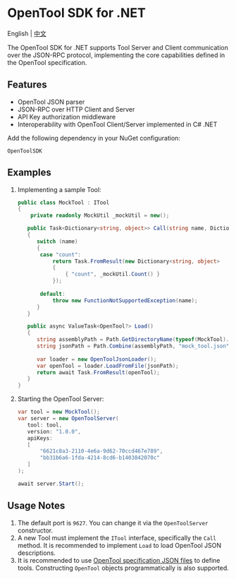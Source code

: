 # OpenTool SDK for .NET

English | [中文](README-zh_CN.md)

The OpenTool SDK for .NET supports Tool Server and Client communication over the JSON-RPC protocol, implementing the core capabilities defined in the OpenTool specification.

## Features

* OpenTool JSON parser
* JSON-RPC over HTTP Client and Server
* API Key authorization middleware
* Interoperability with OpenTool Client/Server implemented in C# .NET

Add the following dependency in your NuGet configuration:

```
OpenToolSDK
```

## Examples

1. Implementing a sample Tool:

   ```csharp
   public class MockTool : ITool
   {
       private readonly MockUtil _mockUtil = new();
   
      public Task<Dictionary<string, object>> Call(string name, Dictionary<string, object> arguments)
      {
         switch (name)
         {
          case "count":
              return Task.FromResult(new Dictionary<string, object>
              {
                  { "count", _mockUtil.Count() }
              });
         
          default:
              throw new FunctionNotSupportedException(name);
         }
      }
   
      public async ValueTask<OpenTool?> Load()
      {
         string assemblyPath = Path.GetDirectoryName(typeof(MockTool).Assembly.Location)!;
         string jsonPath = Path.Combine(assemblyPath, "mock_tool.json");
         
         var loader = new OpenToolJsonLoader();
         var openTool = loader.LoadFromFile(jsonPath);
         return await Task.FromResult(openTool);
      }
   }
   ```

2. Starting the OpenTool Server:

   ```csharp
   var tool = new MockTool();
   var server = new OpenToolServer(
      tool: tool,
      version: "1.0.0",
      apiKeys:
      [
          "6621c8a3-2110-4e6a-9d62-70ccd467e789",
          "bb31b6a6-1fda-4214-8cd6-b1403842070c"
      ]
   );
   
   await server.Start();
   ```

## Usage Notes

1. The default port is `9627`. You can change it via the `OpenToolServer` constructor.
2. A new Tool must implement the `ITool` interface, specifically the `Call` method. It is recommended to implement `Load` to load OpenTool JSON descriptions.
3. It is recommended to use [OpenTool specification JSON files](https://github.com/opentool-hub/opentool-spec) to define tools. Constructing `OpenTool` objects programmatically is also supported.
